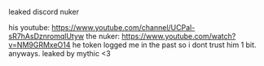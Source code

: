 leaked discord nuker 

his youtube: https://www.youtube.com/channel/UCPal-sR7hAsDznromqlUtyw
the nuker: https://www.youtube.com/watch?v=NM9GRMxeO14
he token logged me in the past so i dont trust him 1 bit. anyways. leaked by mythic <3
